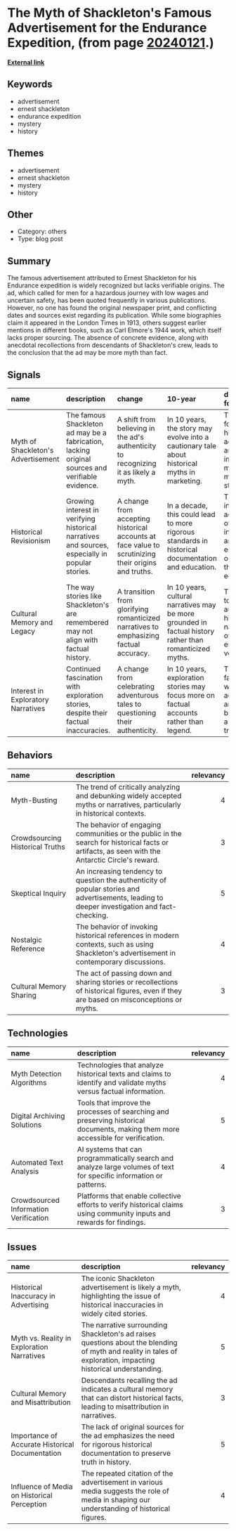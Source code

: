 # __The Myth of Shackleton's Famous Advertisement for the Endurance Expedition__, (from page [20240121](https://kghosh.substack.com/p/20240121).)

__[External link](https://discerninghistory.com/2013/05/shackletons-ad-men-wanted-for-hazerdous-journey/)__



## Keywords

* advertisement
* ernest shackleton
* endurance expedition
* mystery
* history

## Themes

* advertisement
* ernest shackleton
* mystery
* history

## Other

* Category: others
* Type: blog post

## Summary

The famous advertisement attributed to Ernest Shackleton for his Endurance expedition is widely recognized but lacks verifiable origins. The ad, which called for men for a hazardous journey with low wages and uncertain safety, has been quoted frequently in various publications. However, no one has found the original newspaper print, and conflicting dates and sources exist regarding its publication. While some biographies claim it appeared in the London Times in 1913, others suggest earlier mentions in different books, such as Carl Elmore's 1944 work, which itself lacks proper sourcing. The absence of concrete evidence, along with anecdotal recollections from descendants of Shackleton's crew, leads to the conclusion that the ad may be more myth than fact.

## Signals

| name                               | description                                                                                      | change                                                                                              | 10-year                                                                                                  | driving-force                                                                               |   relevancy |
|:-----------------------------------|:-------------------------------------------------------------------------------------------------|:----------------------------------------------------------------------------------------------------|:---------------------------------------------------------------------------------------------------------|:--------------------------------------------------------------------------------------------|------------:|
| Myth of Shackleton's Advertisement | The famous Shackleton ad may be a fabrication, lacking original sources and verifiable evidence. | A shift from believing in the ad's authenticity to recognizing it as likely a myth.                 | In 10 years, the story may evolve into a cautionary tale about historical myths in marketing.            | The drive for historical accuracy and the impact of myth-making in storytelling.            |           4 |
| Historical Revisionism             | Growing interest in verifying historical narratives and sources, especially in popular stories.  | A change from accepting historical accounts at face value to scrutinizing their origins and truths. | In a decade, this could lead to more rigorous standards in historical documentation and education.       | The increasing accessibility of information and emphasis on critical thinking in education. |           5 |
| Cultural Memory and Legacy         | The way stories like Shackleton's are remembered may not align with factual history.             | A transition from glorifying romanticized narratives to emphasizing factual accuracy.               | In 10 years, cultural narratives may be more grounded in factual history rather than romanticized myths. | The desire to preserve authentic historical narratives over embellished versions.           |           3 |
| Interest in Exploratory Narratives | Continued fascination with exploration stories, despite their factual inaccuracies.              | A change from celebrating adventurous tales to questioning their authenticity.                      | In 10 years, exploration stories may focus more on factual accounts rather than legend.                  | The human fascination with adventure and risk, balanced by a desire for truth.              |           4 |

## Behaviors

| name                            | description                                                                                                                                     |   relevancy |
|:--------------------------------|:------------------------------------------------------------------------------------------------------------------------------------------------|------------:|
| Myth-Busting                    | The trend of critically analyzing and debunking widely accepted myths or narratives, particularly in historical contexts.                       |           4 |
| Crowdsourcing Historical Truths | The behavior of engaging communities or the public in the search for historical facts or artifacts, as seen with the Antarctic Circle's reward. |           3 |
| Skeptical Inquiry               | An increasing tendency to question the authenticity of popular stories and advertisements, leading to deeper investigation and fact-checking.   |           5 |
| Nostalgic Reference             | The behavior of invoking historical references in modern contexts, such as using Shackleton's advertisement in contemporary discussions.        |           4 |
| Cultural Memory Sharing         | The act of passing down and sharing stories or recollections of historical figures, even if they are based on misconceptions or myths.          |           3 |

## Technologies

| name                                  | description                                                                                                                      |   relevancy |
|:--------------------------------------|:---------------------------------------------------------------------------------------------------------------------------------|------------:|
| Myth Detection Algorithms             | Technologies that analyze historical texts and claims to identify and validate myths versus factual information.                 |           4 |
| Digital Archiving Solutions           | Tools that improve the processes of searching and preserving historical documents, making them more accessible for verification. |           5 |
| Automated Text Analysis               | AI systems that can programmatically search and analyze large volumes of text for specific information or patterns.              |           4 |
| Crowdsourced Information Verification | Platforms that enable collective efforts to verify historical claims using community inputs and rewards for findings.            |           3 |

## Issues

| name                                            | description                                                                                                                                                    |   relevancy |
|:------------------------------------------------|:---------------------------------------------------------------------------------------------------------------------------------------------------------------|------------:|
| Historical Inaccuracy in Advertising            | The iconic Shackleton advertisement is likely a myth, highlighting the issue of historical inaccuracies in widely cited stories.                               |           4 |
| Myth vs. Reality in Exploration Narratives      | The narrative surrounding Shackleton's ad raises questions about the blending of myth and reality in tales of exploration, impacting historical understanding. |           5 |
| Cultural Memory and Misattribution              | Descendants recalling the ad indicates a cultural memory that can distort historical facts, leading to misattribution in narratives.                           |           3 |
| Importance of Accurate Historical Documentation | The lack of original sources for the ad emphasizes the need for rigorous historical documentation to preserve truth in history.                                |           5 |
| Influence of Media on Historical Perception     | The repeated citation of the advertisement in various media suggests the role of media in shaping our understanding of historical figures.                     |           4 |